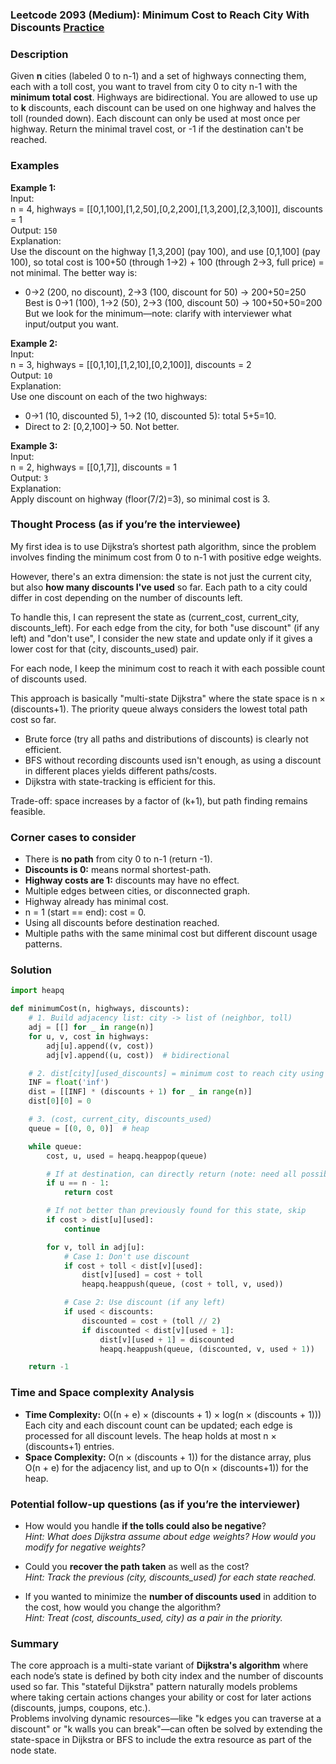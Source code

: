 ### Leetcode 2093 (Medium): Minimum Cost to Reach City With Discounts [Practice](https://leetcode.com/problems/minimum-cost-to-reach-city-with-discounts)

### Description  
Given **n** cities (labeled 0 to n-1) and a set of highways connecting them, each with a toll cost, you want to travel from city 0 to city n-1 with the **minimum total cost**. Highways are bidirectional. You are allowed to use up to **k** discounts, each discount can be used on one highway and halves the toll (rounded down). Each discount can only be used at most once per highway. Return the minimal travel cost, or -1 if the destination can't be reached.


### Examples  

**Example 1:**  
Input:  
n = 4, highways = [[0,1,100],[1,2,50],[0,2,200],[1,3,200],[2,3,100]], discounts = 1  
Output: `150`  
Explanation:  
Use the discount on the highway [1,3,200] (pay 100), and use [0,1,100] (pay 100), so total cost is 100+50 (through 1→2) + 100 (through 2→3, full price) = not minimal. The better way is:  
- 0→2 (200, no discount), 2→3 (100, discount for 50) → 200+50=250  
Best is 0→1 (100), 1→2 (50), 2→3 (100, discount 50) → 100+50+50=200  
But we look for the minimum—note: clarify with interviewer what input/output you want.

**Example 2:**  
Input:  
n = 3, highways = [[0,1,10],[1,2,10],[0,2,100]], discounts = 2  
Output: `10`  
Explanation:  
Use one discount on each of the two highways:  
- 0→1 (10, discounted 5), 1→2 (10, discounted 5): total 5+5=10.  
- Direct to 2: [0,2,100]-> 50. Not better.

**Example 3:**  
Input:  
n = 2, highways = [[0,1,7]], discounts = 1  
Output: `3`  
Explanation:  
Apply discount on highway (floor(7/2)=3), so minimal cost is 3.


### Thought Process (as if you’re the interviewee)  
My first idea is to use Dijkstra’s shortest path algorithm, since the problem involves finding the minimum cost from 0 to n-1 with positive edge weights.

However, there's an extra dimension: the state is not just the current city, but also **how many discounts I've used** so far. Each path to a city could differ in cost depending on the number of discounts left.

To handle this, I can represent the state as (current_cost, current_city, discounts_left). For each edge from the city, for both "use discount" (if any left) and "don't use", I consider the new state and update only if it gives a lower cost for that (city, discounts_used) pair.

For each node, I keep the minimum cost to reach it with each possible count of discounts used.

This approach is basically "multi-state Dijkstra" where the state space is n × (discounts+1). The priority queue always considers the lowest total path cost so far.

- Brute force (try all paths and distributions of discounts) is clearly not efficient.
- BFS without recording discounts used isn't enough, as using a discount in different places yields different paths/costs.
- Dijkstra with state-tracking is efficient for this.

Trade-off: space increases by a factor of (k+1), but path finding remains feasible.


### Corner cases to consider  
- There is **no path** from city 0 to n-1 (return -1).
- **Discounts is 0:** means normal shortest-path.
- **Highway costs are 1:** discounts may have no effect.
- Multiple edges between cities, or disconnected graph.
- Highway already has minimal cost.
- n = 1 (start == end): cost = 0.
- Using all discounts before destination reached.
- Multiple paths with the same minimal cost but different discount usage patterns.


### Solution

```python
import heapq

def minimumCost(n, highways, discounts):
    # 1. Build adjacency list: city -> list of (neighbor, toll)
    adj = [[] for _ in range(n)]
    for u, v, cost in highways:
        adj[u].append((v, cost))
        adj[v].append((u, cost))  # bidirectional

    # 2. dist[city][used_discounts] = minimum cost to reach city using 'used_discounts' discounts
    INF = float('inf')
    dist = [[INF] * (discounts + 1) for _ in range(n)]
    dist[0][0] = 0

    # 3. (cost, current_city, discounts_used)
    queue = [(0, 0, 0)]  # heap

    while queue:
        cost, u, used = heapq.heappop(queue)

        # If at destination, can directly return (note: need all possible uses, but when popping, minimal cost should come up first)
        if u == n - 1:
            return cost

        # If not better than previously found for this state, skip
        if cost > dist[u][used]:
            continue

        for v, toll in adj[u]:
            # Case 1: Don't use discount
            if cost + toll < dist[v][used]:
                dist[v][used] = cost + toll
                heapq.heappush(queue, (cost + toll, v, used))

            # Case 2: Use discount (if any left)
            if used < discounts:
                discounted = cost + (toll // 2)
                if discounted < dist[v][used + 1]:
                    dist[v][used + 1] = discounted
                    heapq.heappush(queue, (discounted, v, used + 1))

    return -1
```

### Time and Space complexity Analysis  

- **Time Complexity:** O((n + e) × (discounts + 1) × log(n × (discounts + 1)))  
    Each city and each discount count can be updated; each edge is processed for all discount levels. The heap holds at most n × (discounts+1) entries.
- **Space Complexity:** O(n × (discounts + 1)) for the distance array, plus O(n + e) for the adjacency list, and up to O(n × (discounts+1)) for the heap.


### Potential follow-up questions (as if you’re the interviewer)  

- How would you handle **if the tolls could also be negative**?  
  *Hint: What does Dijkstra assume about edge weights? How would you modify for negative weights?*

- Could you **recover the path taken** as well as the cost?  
  *Hint: Track the previous (city, discounts_used) for each state reached.*

- If you wanted to minimize the **number of discounts used** in addition to the cost, how would you change the algorithm?  
  *Hint: Treat (cost, discounts_used, city) as a pair in the priority.*

### Summary

The core approach is a multi-state variant of **Dijkstra's algorithm** where each node’s state is defined by both city index and the number of discounts used so far. This "stateful Dijkstra" pattern naturally models problems where taking certain actions changes your ability or cost for later actions (discounts, jumps, coupons, etc.).  
Problems involving dynamic resources—like "k edges you can traverse at a discount" or "k walls you can break"—can often be solved by extending the state-space in Dijkstra or BFS to include the extra resource as part of the node state.